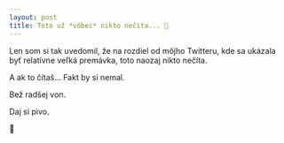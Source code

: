 ```yaml
---
layout: post
title: Toto už *vôbec* nikto nečíta... 🤔
---
```

Len som si tak uvedomil, že na rozdiel od môjho Twitteru, kde sa ukázala byť relatívne veľká premávka, toto naozaj nikto nečíta.  

A ak to čítaš... Fakt by si nemal.  

Bež radšej von.  

Daj si pivo.

🍺
